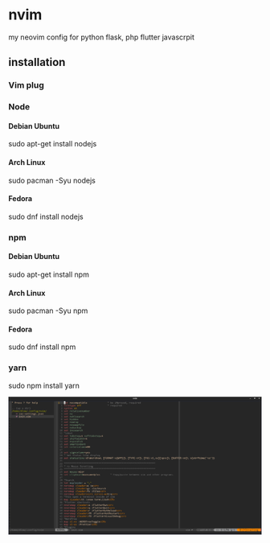 # nvim
my neovim config for python flask, php flutter javascrpit
## installation
### Vim plug [](https://github.com/junegunn/vim-plug)
### Node
#### Debian Ubuntu
sudo apt-get install nodejs
#### Arch Linux
sudo pacman -Syu nodejs
#### Fedora
sudo dnf install nodejs
### npm
#### Debian Ubuntu
sudo apt-get install npm
#### Arch Linux
sudo pacman -Syu npm
#### Fedora
sudo dnf install npm
### yarn
sudo npm install yarn

![](./1.png)
